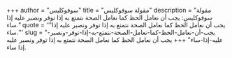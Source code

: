 +++
author = "سوفوكليس"
title = "مقولة سوفوكليس"
description = "مقولة سوفوكليس: يجب أن نعامل الحظ كما نعامل الصحة نتمتع به إذا توفر ونصبر عليه إذا ساء."
quote = '''يجب أن نعامل الحظ كما نعامل الصحة نتمتع به إذا توفر ونصبر عليه إذا ساء.'''
slug = "يجب-أن-نعامل-الحظ-كما-نعامل-الصحة-نتمتع-به-إذا-توفر-ونصبر-عليه-إذا-ساء"
+++
يجب أن نعامل الحظ كما نعامل الصحة نتمتع به إذا توفر ونصبر عليه إذا ساء.

